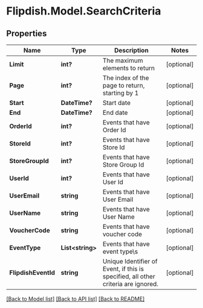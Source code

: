 # Flipdish.Model.SearchCriteria
## Properties

Name | Type | Description | Notes
------------ | ------------- | ------------- | -------------
**Limit** | **int?** | The maximum elements to return | [optional] 
**Page** | **int?** | The index of the page to return, starting by 1 | [optional] 
**Start** | **DateTime?** | Start date | [optional] 
**End** | **DateTime?** | End date | [optional] 
**OrderId** | **int?** | Events that have Order Id | [optional] 
**StoreId** | **int?** | Events that have Store Id | [optional] 
**StoreGroupId** | **int?** | Events that have Store Group Id | [optional] 
**UserId** | **int?** | Events that have User Id | [optional] 
**UserEmail** | **string** | Events that have User Email | [optional] 
**UserName** | **string** | Events that have User Name | [optional] 
**VoucherCode** | **string** | Events that have voucher code | [optional] 
**EventType** | **List&lt;string&gt;** | Events that have event type\\s | [optional] 
**FlipdishEventId** | **string** | Unique Identifier of Event, if this is specified, all other criteria are ignored. | [optional] 

[[Back to Model list]](../README.md#documentation-for-models) [[Back to API list]](../README.md#documentation-for-api-endpoints) [[Back to README]](../README.md)

